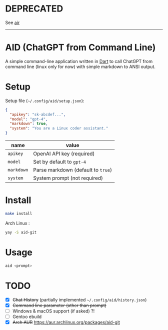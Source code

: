 # DEPRECATED

See [air](https://github.com/alescdb/air)

___

# AID (ChatGPT from Command Line)

A simple command-line application written in [Dart](https://dart.dev/) to call ChatGPT from command line (linux only for now) with simple markdown to ANSI output.

# Setup

Setup file (`~/.config/aid/setup.json`):
```json
{
  "apikey": "sk-abcdef...",
  "model": "gpt-4",
  "markdown": true,
  "system": "You are a Linux coder assistant."
}
```

| name       | value                              |
|------------|------------------------------------|
| `apikey`   | OpenAI API key (required)          |
| `model`    | Set by default to `gpt-4`          |
| `markdown` | Parse markdown (default to `true`) |
| `system`   | System prompt (not required)       |

# Install

```bash
make install
```

Arch Linux :
```bash
yay -S aid-git
```

# Usage

```bash
aid <prompt>
```

# TODO

- [X] ~~Chat History~~ (partially implemented `~/.config/aid/history.json`)
- [X] ~~Command line parameter (other than prompt)~~
- [ ] Windows & macOS support (if asked) ?!
- [ ] Gentoo ebuild
- [X] ~~Arch AUR~~ https://aur.archlinux.org/packages/aid-git
